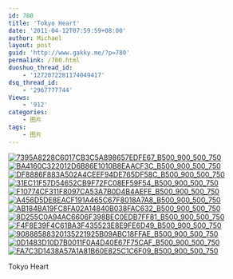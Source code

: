 ```yaml
---
id: 780
title: 'Tokyo Heart'
date: '2011-04-12T07:59:59+08:00'
author: Michael
layout: post
guid: 'http://www.gakky.me/?p=780'
permalink: /780.html
duoshuo_thread_id:
    - '1272072281174049417'
dsq_thread_id:
    - '2967777744'
Views:
    - '912'
categories:
    - 图片
tags:
    - 图片
---
```


[![7395A8228C6017CB3C5A898657EDFE67_B500_900_500_750](http://www.yui-aragaki.org/wp-content/uploads/img/7395A8228C6017CB3C5A898657EDFE67_B500_900_500_750.jpeg)](http://www.yui-aragaki.org/wp-content/uploads/img/7395A8228C6017CB3C5A898657EDFE67_B1280_1280_800_1200.jpeg) [![BA4160C322012D6B86E1010B8EAACF3C_B500_900_500_750](http://www.yui-aragaki.org/wp-content/uploads/img/BA4160C322012D6B86E1010B8EAACF3C_B500_900_500_750.jpeg)](http://www.yui-aragaki.org/wp-content/uploads/img/BA4160C322012D6B86E1010B8EAACF3C_B1280_1280_800_1200.jpeg) [![DF8886F883A502A4CEEF94DE765DF58C_B500_900_500_750](http://www.yui-aragaki.org/wp-content/uploads/img/DF8886F883A502A4CEEF94DE765DF58C_B500_900_500_750.jpeg)](http://www.yui-aragaki.org/wp-content/uploads/img/DF8886F883A502A4CEEF94DE765DF58C_B1280_1280_800_1200.jpeg) [![31EC11F57D54652CB9F72FC08EF59F54_B500_900_500_750](http://www.yui-aragaki.org/wp-content/uploads/img/31EC11F57D54652CB9F72FC08EF59F54_B500_900_500_750.jpeg)](http://www.yui-aragaki.org/wp-content/uploads/img/31EC11F57D54652CB9F72FC08EF59F54_B1280_1280_800_1200.jpeg) [![F10774CF311F8097CA53A7B0D4B4AEFE_B500_900_500_750](http://www.yui-aragaki.org/wp-content/uploads/img/F10774CF311F8097CA53A7B0D4B4AEFE_B500_900_500_750.jpeg)](http://www.yui-aragaki.org/wp-content/uploads/img/F10774CF311F8097CA53A7B0D4B4AEFE_B1280_1280_800_1200.jpeg) [![A456D5DE8EACF191A465C67F8018A7A8_B500_900_500_750](http://www.yui-aragaki.org/wp-content/uploads/img/A456D5DE8EACF191A465C67F8018A7A8_B500_900_500_750.jpeg)](http://www.yui-aragaki.org/wp-content/uploads/img/A456D5DE8EACF191A465C67F8018A7A8_B1280_1280_800_1200.jpeg) [![AB184BA19FC8FA02A14840B038FAC632_B500_900_500_750](http://www.yui-aragaki.org/wp-content/uploads/img/AB184BA19FC8FA02A14840B038FAC632_B500_900_500_750.jpeg)](http://www.yui-aragaki.org/wp-content/uploads/img/AB184BA19FC8FA02A14840B038FAC632_B1280_1280_800_1200.jpeg) [![8D255C0A94AC6606F398BEC0EDB7FF81_B500_900_500_750](http://www.yui-aragaki.org/wp-content/uploads/img/8D255C0A94AC6606F398BEC0EDB7FF81_B500_900_500_750.jpeg)](http://www.yui-aragaki.org/wp-content/uploads/img/8D255C0A94AC6606F398BEC0EDB7FF81_B1280_1280_800_1200.jpeg) [![F4F8E39F4C61BA3F435523E8E9FE6D49_B500_900_500_750](http://www.yui-aragaki.org/wp-content/uploads/img/F4F8E39F4C61BA3F435523E8E9FE6D49_B500_900_500_750.jpeg)](http://www.yui-aragaki.org/wp-content/uploads/img/F4F8E39F4C61BA3F435523E8E9FE6D49_B1280_1280_800_1200.jpeg) [![90888588320135221925B09ABC18FFAE_B500_900_500_750](http://www.yui-aragaki.org/wp-content/uploads/img/90888588320135221925B09ABC18FFAE_B500_900_500_750.jpeg)](http://www.yui-aragaki.org/wp-content/uploads/img/90888588320135221925B09ABC18FFAE_B1280_1280_800_1200.jpeg) [![0D1483D10D7B0011F0A4D40E67F75CAF_B500_900_500_750](http://www.yui-aragaki.org/wp-content/uploads/img/0D1483D10D7B0011F0A4D40E67F75CAF_B500_900_500_750.jpeg)](http://www.yui-aragaki.org/wp-content/uploads/img/0D1483D10D7B0011F0A4D40E67F75CAF_B1280_1280_800_1200.jpeg) [![FA7C3D1438A57A1A81B60E825C1C6F09_B500_900_500_750](http://www.yui-aragaki.org/wp-content/uploads/img/FA7C3D1438A57A1A81B60E825C1C6F09_B500_900_500_750.jpeg)](http://www.yui-aragaki.org/wp-content/uploads/img/FA7C3D1438A57A1A81B60E825C1C6F09_B1280_1280_800_1200.jpeg)

Tokyo Heart